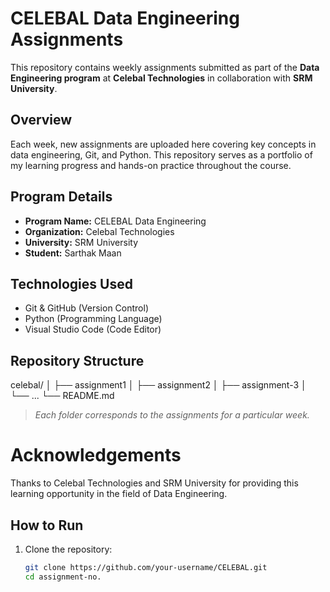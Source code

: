 # CELEBAL Data Engineering Assignments

This repository contains weekly assignments submitted as part of the **Data Engineering program** at **Celebal Technologies** in collaboration with **SRM University**.

## Overview

Each week, new assignments are uploaded here covering key concepts in data engineering, Git, and Python. This repository serves as a portfolio of my learning progress and hands-on practice throughout the course.

## Program Details

- **Program Name:** CELEBAL Data Engineering
- **Organization:** Celebal Technologies
- **University:** SRM University
- **Student:** Sarthak Maan

##  Technologies Used

- Git & GitHub (Version Control)
- Python (Programming Language)
- Visual Studio Code (Code Editor)

## Repository Structure
celebal/
│
├── assignment1
│ 
├── assignment2
│ 
├── assignment-3
│ └── ...
└── README.md

>  _Each folder corresponds to the assignments for a particular week._

 # Acknowledgements
Thanks to Celebal Technologies and SRM University for providing this learning opportunity in the field of Data Engineering.

##  How to Run

1. Clone the repository:
   ```bash
   git clone https://github.com/your-username/CELEBAL.git
   cd assignment-no.
   ```

